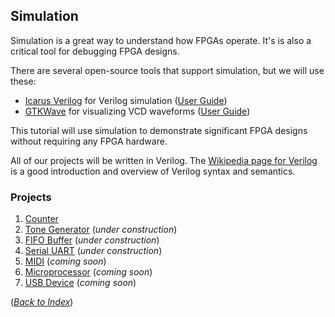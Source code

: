 ## Simulation

Simulation is a great way to understand how FPGAs operate.
It's is also a critical tool for debugging FPGA designs.

There are several open-source tools that support simulation, but we will use these:
 * [Icarus Verilog](http://iverilog.icarus.com/) for Verilog simulation
   ([User Guide](https://iverilog.fandom.com/wiki/User_Guide))
 * [GTKWave](http://gtkwave.sourceforge.net/) for visualizing VCD waveforms
   ([User Guide](https://iverilog.fandom.com/wiki/GTKWAVE))

This tutorial will use simulation
to demonstrate significant FPGA designs
without requiring any FPGA hardware.

All of our projects will be written in Verilog.
The [Wikipedia page for Verilog](https://en.wikipedia.org/wiki/Verilog)
is a good introduction and overview
of Verilog syntax and semantics.

### Projects

 1. [Counter](counter/README.md)
 2. [Tone Generator](tone/README.md) (_under construction_)
 3. [FIFO Buffer](fifo/README.md) (_under construction_)
 4. [Serial UART](uart/README.md) (_under construction_)
 5. [MIDI](midi/README.md) (_coming soon_)
 6. [Microprocessor](cpu/README.md) (_coming soon_)
 7. [USB Device](usb/README.md) (_coming soon_)

([_Back to Index_](README.md))
